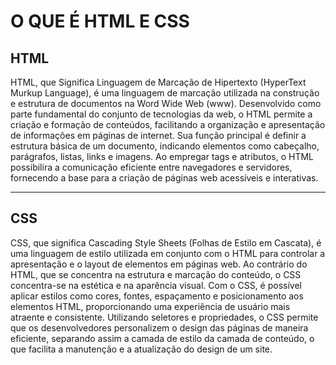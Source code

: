 # O QUE É HTML E CSS

## HTML

HTML, que Significa Linguagem de Marcação de Hipertexto (HyperText Murkup Language), é uma linguagem de marcação utilizada na construção e estrutura de documentos na Word Wide Web (www). Desenvolvido como parte fundamental do conjunto de tecnologias da web, o HTML permite a criação e formação de conteúdos, facilitando a organização e apresentação de informações em páginas de internet. Sua função principal é definir a estrutura básica de um documento, indicando elementos como cabeçalho, parágrafos, listas, links e imagens. Ao empregar tags e atributos, o HTML possibilira a comunicação eficiente entre navegadores e servidores, fornecendo a base para a criação de páginas web acessíveis e interativas.

---

## CSS

CSS, que significa Cascading Style Sheets (Folhas de Estilo em Cascata), é uma linguagem de estilo utilizada em conjunto com o HTML para controlar a apresentação e o layout de elementos em páginas web. Ao contrário do HTML, que se concentra na estrutura e marcação do conteúdo, o CSS concentra-se na estética e na aparência visual. Com o CSS, é possível aplicar estilos como cores, fontes, espaçamento e posicionamento aos elementos HTML, proporcionando uma experiência de usuário mais atraente e consistente. Utilizando seletores e propriedades, o CSS permite que os desenvolvedores personalizem o design das páginas de maneira eficiente, separando assim a camada de estilo da camada de conteúdo, o que facilita a manutenção e a atualização do design de um site.
